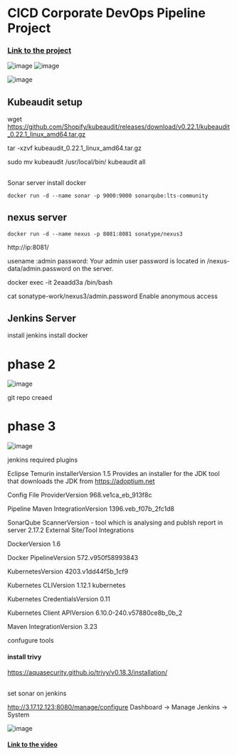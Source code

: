 # CICD Corporate DevOps Pipeline Project

### [Link to the project]()
![image](https://github.com/pythonkid2/DevOps-Practice/assets/100591950/7bfbef79-1a3c-4813-942e-c6644dd60506)
![image](https://github.com/pythonkid2/DevOps-Practice/assets/100591950/8b4b744d-92b1-4e39-93fc-f2f30ca7e4da)

![image](https://github.com/pythonkid2/DevOps-Practice/assets/100591950/b99eaa85-134a-4af8-ad0f-0bef75c64191)


## Kubeaudit setup

wget https://github.com/Shopify/kubeaudit/releases/download/v0.22.1/kubeaudit_0.22.1_linux_amd64.tar.gz

tar -xzvf kubeaudit_0.22.1_linux_amd64.tar.gz


sudo mv kubeaudit /usr/local/bin/
kubeaudit all


##

Sonar server 
install docker

```
docker run -d --name sonar -p 9000:9000 sonarqube:lts-community
```
## nexus server 
```
docker run -d --name nexus -p 8081:8081 sonatype/nexus3
```
http://ip:8081/

usename :admin 
password: 
Your admin user password is located in /nexus-data/admin.password on the server.

docker exec -it 2eaadd3a /bin/bash

cat sonatype-work/nexus3/admin.password
Enable anonymous access

## Jenkins Server

install jenkins
install docker

# phase 2
![image](https://github.com/pythonkid2/DevOps-Practice/assets/100591950/3ae33389-63f7-46ca-9e7c-435d5f7e1468)

git repo creaed

# phase 3
![image](https://github.com/pythonkid2/DevOps-Practice/assets/100591950/fafd9d2e-4d62-45a2-9257-3e2cc91c3c1f)

jenkins required plugins

Eclipse Temurin installerVersion
1.5
Provides an installer for the JDK tool that downloads the JDK from https://adoptium.net

Config File ProviderVersion
968.ve1ca_eb_913f8c


Pipeline Maven IntegrationVersion
1396.veb_f07b_2fc1d8

SonarQube ScannerVersion   - tool which is analysing and publsh report in server
2.17.2
External Site/Tool Integrations 

DockerVersion
1.6

Docker PipelineVersion
572.v950f58993843

KubernetesVersion
4203.v1dd44f5b_1cf9

Kubernetes CLIVersion
1.12.1
kubernetes

Kubernetes CredentialsVersion
0.11

	
Kubernetes Client APIVersion
6.10.0-240.v57880ce8b_0b_2

Maven IntegrationVersion
3.23


confugure tools 

#### install trivy 

https://aquasecurity.github.io/trivy/v0.18.3/installation/



##
set sonar on jenkins

http://3.17.12.123:8080/manage/configure
Dashboard  -> Manage Jenkins -> System

![image](https://github.com/pythonkid2/DevOps-Practice/assets/100591950/f101ba9d-3024-444e-a0c6-d10bae5b37ba)



#### [Link to the video](https://www.youtube.com/watch?v=NnkUGzaqqOc&t=75s)

